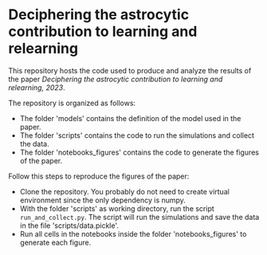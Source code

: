 # Deciphering the astrocytic contribution to learning and relearning

This repository hosts the code used to produce and analyze the results of the paper *Deciphering the astrocytic contribution to learning and relearning, 2023*.

The repository is organized as follows:
- The folder 'models' contains the definition of the model used in the paper.
- The folder 'scripts' contains the code to run the simulations and collect the data.
- The folder 'notebooks_figures' contains the code to generate the figures of the paper.

Follow this steps to reproduce the figures of the paper:
- Clone the repository. You probably do not need to create virtual environment since the only dependency is numpy.
- With the folder 'scripts' as working directory, run the script `run_and_collect.py`. The script will run the simulations and save the data in the file 'scripts/data.pickle'.
- Run all cells in the notebooks inside the folder 'notebooks_figures' to generate each figure.
